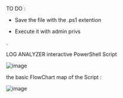 TO DO :

 - Save the file with the .ps1 extention
   
 - Execute it with admin privs


.

LOG ANALYZER interactive PowerShell Script

![image](https://github.com/user-attachments/assets/052f1cb7-9f92-4175-9199-be36f8995924)


the basic FlowChart map of the Script : 

![image](https://github.com/user-attachments/assets/061ff516-c019-4fa7-91f1-253b8219ae93)


